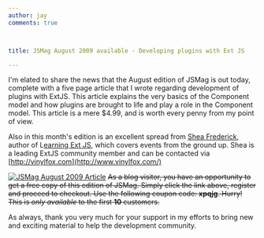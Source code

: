 ```yaml
---
author: jay
comments: true



title: JSMag August 2009 available - Developing plugins with Ext JS

---
```


I'm elated to share the news that the August edition of JSMag is out today, complete with a five page article that I wrote regarding development of plugins with ExtJS.  This article explains the very basics of the Component model and how plugins are brought to life and play a role in the Component model.  This article is a mere $4.99, and is worth every penny from my point of view.  

Also in this month's edition is an excellent spread from [Shea Frederick](http://www.vinylfox.com/), author of L[earning Ext JS](http://www.amazon.com/gp/product/1847195148?ie=UTF8&tag=viny07-20&linkCode=as2&camp=1789&creative=9325&creativeASIN=1847195148), which covers events from the ground up.  Shea is a leading ExtJS community member and can be contacted via [http://vinylfox.com](http://www.vinylfox.com/)

[![JSMag August 2009 Article](http://moduscreate.com/wp-content/uploads/2009/08/Picture-2.png)](http://www.jsmag.com/main.issues.description/id=23/)
<del>
As a blog visitor, you have an opportunity to get a free copy of this edition of JSMag.  Simply click the link above, register and proceed to checkout.  Use the following coupon code: **xpqjg**.  Hurry!  This is _only available_ to the first **10** customers.</del>

As always, thank you very much for your support in my efforts to bring new and exciting material to help the development community.
